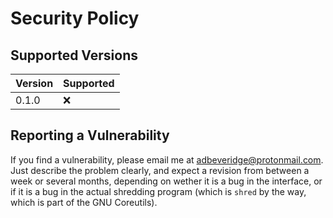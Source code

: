 # Security Policy

## Supported Versions
| Version | Supported          |
| ------- | ------------------ |
| 0.1.0   | :x:                |

## Reporting a Vulnerability

If you find a vulnerability, please email me at adbeveridge@protonmail.com.
Just describe the problem clearly, and expect a revision from between a week
or several months, depending on wether it is a bug in the interface, or if it
is a bug in the actual shredding program (which is `shred` by the way, which
is part of the GNU Coreutils).
